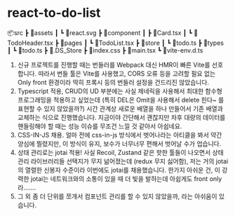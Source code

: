 # react-to-do-list


📦src
 ┣ 📂assets
 ┃ ┗ 📜react.svg
 ┣ 📂component
 ┃ ┣ 📜Card.tsx
 ┃ ┗ 📜TodoHeader.tsx
 ┣ 📂pages
 ┃ ┗ 📜TodoList.tsx
 ┣ 📂store
 ┃ ┗ 📜todo.ts
 ┣ 📂types
 ┃ ┗ 📜todo.ts
 ┣ 📜.DS_Store
 ┣ 📜index.css
 ┣ 📜main.tsx
 ┗ 📜vite-env.d.ts
 

1.  신규 프로젝트를 진행할 때는 번들러를 Webpack 대신 HMR이 빠른 Vite를 선호합니다. 따라서 번들 툴은 Vite를 사용했고, CORS 오류 등을 고려할 필요 없는 Only front 환경이라 딱히 프록시 등의 번들러 설정을 건드리진 않았습니다.
2.  Typescript 적용, CRUD의 UD 부분에는 사실 제네릭을 사용해서 최대한 함수형 프로그래밍을 적용하고 싶었는데 (특히 DEL은 Omit을 사용해서 delete 힌다~ 를 표현할 수 있지 않았을까?) 시간 관계상 새로운 배열을 하나 만들어서 기존 배열과 교체하는 식으로 진행했습니다. 지금이야 간단해서 괜찮지만 차후 대량의 데이터를 핸들링해야 할 때는 성능 이슈를 무조건 느낄 것 같아서 아쉽네요.
3.  CSS-IN-JS 채용. 얼마 전에 css-in-js 방식에서 벗어나라는 아티클을 봐서 약간 양심에 찔렸지만, 이 방식이 유지, 보수가 너무너무 편해서 벗어날 수가 업습니다.
4.  상태 관리로는 jotai 적용! 사실 Recoil, Zustand 같은 핫한 툴들이 나오면서 상태 관리 라이브러리들 선택지가 무지 넒어졌는데 (redux 무지 싫어함), 저는 거의 jotai의 열렬한 신봉자 수준이라 이번에도 jotai를 채용했습니다. 한가지 아쉬운 건, 이 강력한 jotai는 네트워크와의 소통이 있을 때 더 빛을 발하는데 아쉽게도 front only라.......
5.  그 외 좀 더 단위를 쪼개서 컴포넌트 관리를 할 수 있지 않았을까, 라는 아쉬움이 있습니다.
